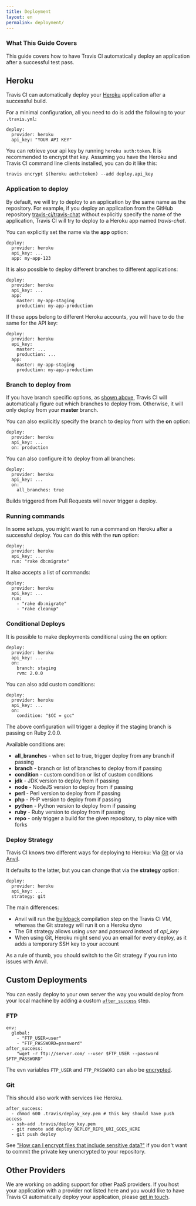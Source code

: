 ```yaml
---
title: Deployment
layout: en
permalink: deployment/
---
```


### What This Guide Covers

This guide covers how to have Travis CI automatically deploy an application after a successful test pass.

## Heroku

Travis CI can automatically deploy your [Heroku](https://www.heroku.com/) application after a successful build.

For a minimal configuration, all you need to do is add the following to your `.travis.yml`:

    deploy:
      provider: heroku
      api_key: "YOUR API KEY"

You can retrieve your api key by running `heroku auth:token`. It is recommended to encrypt that key.
Assuming you have the Heroku and Travis CI command line clients installed, you can do it like this:

    travis encrypt $(heroku auth:token) --add deploy.api_key

### Application to deploy

By default, we will try to deploy to an application by the same name as the repository. For example, if you deploy an application from the GitHub repository [travis-ci/travis-chat](https://github.com/travis-ci/travis-chat) without explicitly specify the name of the application, Travis CI will try to deploy to a Heroku app named *travis-chat*.

You can explicitly set the name via the **app** option:

    deploy:
      provider: heroku
      api_key: ...
      app: my-app-123

It is also possible to deploy different branches to different applications:

    deploy:
      provider: heroku
      api_key: ...
      app:
        master: my-app-staging
        production: my-app-production

If these apps belong to different Heroku accounts, you will have to do the same for the API key:

    deploy:
      provider: heroku
      api_key:
        master: ...
        production: ...
      app:
        master: my-app-staging
        production: my-app-production

### Branch to deploy from

If you have branch specific options, as [shown above](#Application-to-deploy), Travis CI will automatically figure out which branches to deploy from. Otherwise, it will only deploy from your **master** branch.

You can also explicitly specify the branch to deploy from with the **on** option:

    deploy:
      provider: heroku
      api_key: ...
      on: production

You can also configure it to deploy from all branches:

    deploy:
      provider: heroku
      api_key: ...
      on:
        all_branches: true

Builds triggered from Pull Requests will never trigger a deploy.

### Running commands

In some setups, you might want to run a command on Heroku after a successful deploy. You can do this with the **run** option:

    deploy:
      provider: heroku
      api_key: ...
      run: "rake db:migrate"

It also accepts a list of commands:

    deploy:
      provider: heroku
      api_key: ...
      run:
        - "rake db:migrate"
        - "rake cleanup"


### Conditional Deploys

It is possible to make deployments conditional using the **on** option:

    deploy:
      provider: heroku
      api_key: ...
      on:
        branch: staging
        rvm: 2.0.0

You can also add custom conditions:

    deploy:
      provider: heroku
      api_key: ...
      on:
        condition: "$CC = gcc"

The above configuration will trigger a deploy if the staging branch is passing on Ruby 2.0.0.

Available conditions are:

* **all_branches** - when set to true, trigger deploy from any branch if passing
* **branch** - branch or list of branches to deploy from if passing
* **condition** - custom condition or list of custom conditions
* **jdk** - JDK version to deploy from if passing
* **node** - NodeJS version to deploy from if passing
* **perl** - Perl version to deploy from if passing
* **php** - PHP version to deploy from if passing
* **python** - Python version to deploy from if passing
* **ruby** - Ruby version to deploy from if passing
* **repo** - only trigger a build for the given repository, to play nice with forks

### Deploy Strategy

Travis CI knows two different ways for deploying to Heroku: Via [Git](https://devcenter.heroku.com/articles/git#deploying-code) or via [Anvil](https://github.com/ddollar/anvil).

It defaults to the latter, but you can change that via the **strategy** option:

    deploy:
      provider: heroku
      api_key: ...
      strategy: git

The main differences:

* Anvil will run the [buildpack](https://devcenter.heroku.com/articles/buildpacks) compilation step on the Travis CI VM, whereas the Git strategy will run it on a Heroku dyno
* The Git strategy allows using *user* and *password* instead of *api_key*
* When using Git, Heroku might send you an email for every deploy, as it adds a temporary SSH key to your account

As a rule of thumb, you should switch to the Git strategy if you run into issues with Anvil.

## Custom Deployments

You can easily deploy to your own server the way you would deploy from your local machine by adding a custom [`after_success`](http://localhost:4000/docs/user/build-configuration/#Define-custom-build-lifecycle-commands) step.

### FTP

    env:
      global:
        - "FTP_USER=user"
        - "FTP_PASSWORD=password"
    after_success:
        "wget -r ftp://server.com/ --user $FTP_USER --password $FTP_PASSWORD"

The evn variables `FTP_USER` and `FTP_PASSWORD` can also be [encrypted](http://localhost:4000/docs/user/encryption-keys/).

### Git

This should also work with services like Heroku.

    after_success:
      - chmod 600 .travis/deploy_key.pem # this key should have push access
      - ssh-add .travis/deploy_key.pem
      - git remote add deploy DEPLOY_REPO_URI_GOES_HERE
      - git push deploy

See ["How can I encrypt files that include sensitive data?"](/docs/user/travis-pro/#How-can-I-encrypt-files-that-include-sensitive-data%3F) if you don't want to commit the private key unencrypted to your repository.


## Other Providers

We are working on adding support for other PaaS providers. If you host your application with a provider not listed here and you would like to have Travis CI automatically deploy your application, please [get in touch](mailto:support@travis-ci.com).
